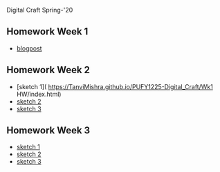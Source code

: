 Digital Craft Spring-'20
## Homework Week 1
* [blogpost]()

## Homework Week 2
* [sketch 1]( https://TanviMishra.github.io/PUFY1225-Digital_Craft/Wk1 HW/index.html)
* [sketch 2]()
* [sketch 3]()

## Homework Week 3
* [sketch 1]()
* [sketch 2]()
* [sketch 3]() 

